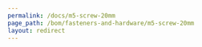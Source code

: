 ```yaml
---
permalink: /docs/m5-screw-20mm
page_path: /bom/fasteners-and-hardware/m5-screw-20mm
layout: redirect
---
```


